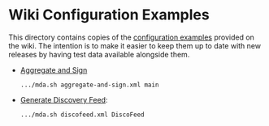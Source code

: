 # Wiki Configuration Examples

This directory contains copies of the [configuration examples][wiki:examples]
provided on the wiki. The intention is to make it easier to keep them up to date
with new releases by having test data available alongside them.

[wiki:examples]: https://wiki.shibboleth.net/confluence/display/MA1/Configuration+Examples

- [Aggregate and Sign](https://shibboleth.atlassian.net/wiki/spaces/MA1/pages/1501823071/Aggregate+and+Sign)

    `.../mda.sh aggregate-and-sign.xml main`

- [Generate Discovery Feed](https://shibboleth.atlassian.net/wiki/spaces/MA1/pages/1552614062/Generate+Discovery+Feed):

    `.../mda.sh discofeed.xml DiscoFeed`
